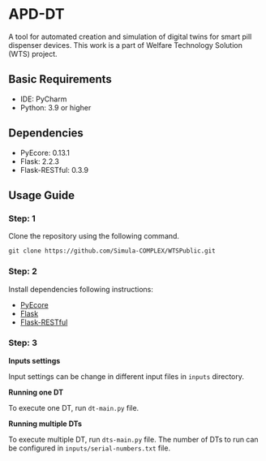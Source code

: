 # APD-DT
A tool for automated creation and simulation of digital twins for smart pill dispenser devices. 
This work is a part of Welfare Technology Solution (WTS) project. 

[//]: # (The repository contains open-source implementation)


## Basic Requirements

* IDE: PyCharm
* Python: 3.9 or higher 

## Dependencies

* PyEcore: 0.13.1 
* Flask: 2.2.3
* Flask-RESTful: 0.3.9

## Usage Guide

### Step: 1 
Clone the repository using the following command.
```
git clone https://github.com/Simula-COMPLEX/WTSPublic.git
```
### Step: 2
Install dependencies following instructions:

* [PyEcore](https://pyecore.readthedocs.io/en/latest/user/install.html)
* [Flask](https://flask.palletsprojects.com/en/2.2.x/installation/)
* [Flask-RESTful](https://flask-restful.readthedocs.io/en/latest/installation.html)

### Step: 3
**Inputs settings**

Input settings can be change in different input files in `inputs` directory. 

**Running one DT**

To execute one DT, run `dt-main.py` file.  

**Running multiple DTs**

To execute multiple DT, run `dts-main.py` file. The number of DTs to run can be configured in `inputs/serial-numbers.txt` file.  